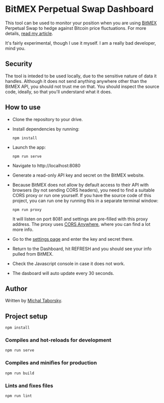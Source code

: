 # BitMEX Perpetual Swap Dashboard

This tool can be used to monitor your position when you are using [BitMEX](https://www.bitmex.com/register/wJ5Z4a) Perpetual Swap to hedge against Bitcoin price fluctuations. For more details, [read my article](https://taborsky.cz/posts/2019/hedging-bitcoin-volatility/).

It's fairly experimental, though I use it myself. I am a really bad developer, mind you.

## Security

The tool is inteded to be used locally, due to the sensitive nature of data it handles. Although it does not send anything anywhere other than the BitMEX API, you should not trust me on that. You should inspect the source code, ideally, so that you'll understand what it does.

## How to use
- Clone the repository to your drive.
- Install dependencies by running:
    ```
    npm install
    ```
- Launch the app:
    ```
    npm run serve
    ```
- Navigate to http://localhost:8080
- Generate a read-only API key and secret on the BitMEX website.
- Because BitMEX does not allow by default access to their API with browsers (by not sending CORS headers), you need to find a suitable CORS proxy or run one yourself. If you have the source code of this project, you can run one by running this in a separate terminal window:

  ```
  npm run proxy
  ```

  It will listen on port 8081 and settings are pre-filled with this proxy address. The proxy uses [CORS Anywhere](https://github.com/Rob--W/cors-anywhere/), where you can find a lot more info.
- Go to the [settings page](settings) and enter the key and secret there.
- Return to the Dashboard, hit REFRESH and you should see your info pulled from BitMEX.
- Check the Javascript console in case it does not work.
- The dasboard will auto update every 30 seconds.

## Author

Written by [Michal Taborsky](https://taborsky.cz/about).

## Project setup

```
npm install
```

### Compiles and hot-reloads for development

```
npm run serve
```

### Compiles and minifies for production

```
npm run build
```

### Lints and fixes files

```
npm run lint
```
